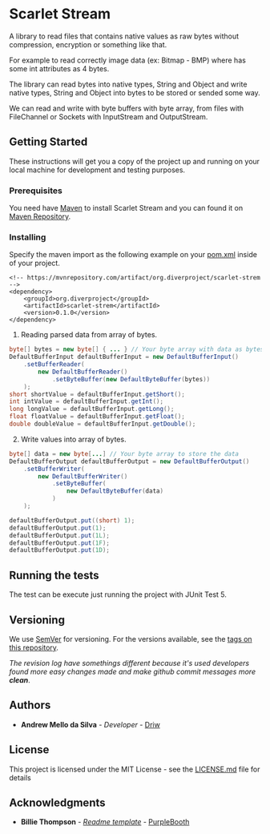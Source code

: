 # Scarlet Stream

A library to read files that contains native values as raw bytes without compression, encryption or something like that.

For example to read correctly image data (ex: Bitmap - BMP) where has some int attributes as 4 bytes.

The library can read bytes into native types, String and Object and write native types, String and Object into bytes to be stored or sended some way.

We can read and write with byte buffers with byte array, from files with FileChannel or Sockets with InputStream and OutputStream.

## Getting Started

These instructions will get you a copy of the project up and running on your local machine for development and testing purposes.

### Prerequisites

You need have [Maven](https://maven.apache.org/) to install Scarlet Stream and you can found it on [Maven Repository](https://mvnrepository.com/).

### Installing

Specify the maven import as the following example on your [pom.xml](https://maven.apache.org/pom.html) inside of your project.

```
<!-- https://mvnrepository.com/artifact/org.diverproject/scarlet-strem -->
<dependency>
    <groupId>org.diverproject</groupId>
    <artifactId>scarlet-strem</artifactId>
    <version>0.1.0</version>
</dependency>
```

1. Reading parsed data from array of bytes.

```java
byte[] bytes = new byte[] { ... } // Your byte array with data as bytes
DefaultBufferInput defaultBufferInput = new DefaultBufferInput()
	.setBufferReader(
		new DefaultBufferReader()
			.setByteBuffer(new DefaultByteBuffer(bytes))
	);
short shortValue = defaultBufferInput.getShort();
int intValue = defaultBufferInput.getInt();
long longValue = defaultBufferInput.getLong();
float floatValue = defaultBufferInput.getFloat();
double doubleValue = defaultBufferInput.getDouble();
```

2. Write values into array of bytes.

```java
byte[] data = new byte[...] // Your byte array to store the data
DefaultBufferOutput defaultBufferOutput = new DefaultBufferOutput()
	.setBufferWriter(
		new DefaultBufferWriter()
			.setByteBuffer(
				new DefaultByteBuffer(data)
			)
	);

defaultBufferOutput.put((short) 1);
defaultBufferOutput.put(1);
defaultBufferOutput.put(1L);
defaultBufferOutput.put(1F);
defaultBufferOutput.put(1D);
```

## Running the tests

The test can be execute just running the project with JUnit Test 5.

## Versioning

We use [SemVer](http://semver.org/) for versioning. For the versions available, see the [tags on this repository](https://github.com/diverproject/diamond-lang/tags).

*The revision log have somethings different because it's used developers found more easy changes made and make github commit messages more **clean***.

## Authors

* **Andrew Mello da Silva** - *Developer* - [Driw](https://github.com/Driw)

## License

This project is licensed under the MIT License - see the [LICENSE.md](LICENSE.md) file for details

## Acknowledgments

* **Billie Thompson** - *[Readme template](https://gist.github.com/PurpleBooth/109311bb0361f32d87a2)* - [PurpleBooth](https://github.com/PurpleBooth)
